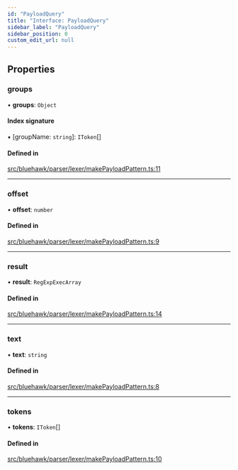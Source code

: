 ```yaml
---
id: "PayloadQuery"
title: "Interface: PayloadQuery"
sidebar_label: "PayloadQuery"
sidebar_position: 0
custom_edit_url: null
---
```


## Properties

### groups

• **groups**: `Object`

#### Index signature

▪ [groupName: `string`]: `IToken`[]

#### Defined in

[src/bluehawk/parser/lexer/makePayloadPattern.ts:11](https://github.com/mongodben/Bluehawk/blob/d355b52/src/bluehawk/parser/lexer/makePayloadPattern.ts#L11)

___

### offset

• **offset**: `number`

#### Defined in

[src/bluehawk/parser/lexer/makePayloadPattern.ts:9](https://github.com/mongodben/Bluehawk/blob/d355b52/src/bluehawk/parser/lexer/makePayloadPattern.ts#L9)

___

### result

• **result**: `RegExpExecArray`

#### Defined in

[src/bluehawk/parser/lexer/makePayloadPattern.ts:14](https://github.com/mongodben/Bluehawk/blob/d355b52/src/bluehawk/parser/lexer/makePayloadPattern.ts#L14)

___

### text

• **text**: `string`

#### Defined in

[src/bluehawk/parser/lexer/makePayloadPattern.ts:8](https://github.com/mongodben/Bluehawk/blob/d355b52/src/bluehawk/parser/lexer/makePayloadPattern.ts#L8)

___

### tokens

• **tokens**: `IToken`[]

#### Defined in

[src/bluehawk/parser/lexer/makePayloadPattern.ts:10](https://github.com/mongodben/Bluehawk/blob/d355b52/src/bluehawk/parser/lexer/makePayloadPattern.ts#L10)
